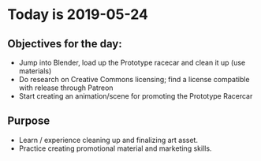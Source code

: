 # Today is 2019-05-24

## Objectives for the day:

- Jump into Blender, load up the Prototype racecar and clean it up (use materials)
- Do research on Creative Commons licensing; find a license compatible with release through Patreon
- Start creating an animation/scene for promoting the Prototype Racercar


## Purpose

- Learn / experience cleaning up and finalizing art asset.
- Practice creating promotional material and marketing skills.
